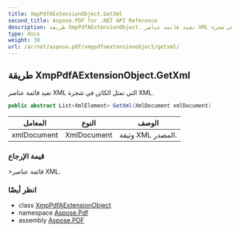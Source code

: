 ```yaml
---
title: XmpPdfAExtensionObject.GetXml
second_title: Aspose.PDF for .NET API Reference
description: طريقة XmpPdfAExtensionObject. تعيد قائمة عناصر XML التي تمثل الكائن في شجرة XML
type: docs
weight: 30
url: /ar/net/aspose.pdf/xmppdfaextensionobject/getxml/
---
```

## طريقة XmpPdfAExtensionObject.GetXml

تعيد قائمة عناصر XML التي تمثل الكائن في شجرة XML.

```csharp
public abstract List<XmlElement> GetXml(XmlDocument xmlDocument)
```

| المعامل | النوع | الوصف |
| --- | --- | --- |
| xmlDocument | XmlDocument | وثيقة XML المصدر. |

### قيمة الإرجاع

&gt;قائمة عناصر XML.

### انظر أيضًا

* class [XmpPdfAExtensionObject](../)
* namespace [Aspose.Pdf](../../../aspose.pdf/)
* assembly [Aspose.PDF](../../../)